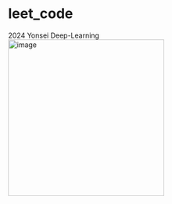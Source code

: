 # leet_code
2024 Yonsei Deep-Learning 
<img width="319" alt="image" src="https://github.com/bjpark-forest/leet_code/assets/127649853/d65efb16-374d-4e2b-a08a-655ab478915d">









